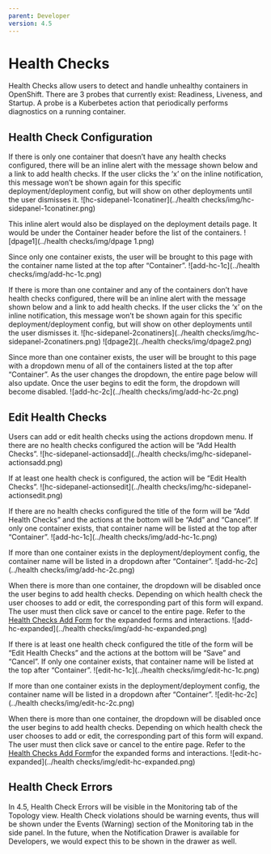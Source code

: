 ```yaml
---
parent: Developer
version: 4.5
---
```


# Health Checks
Health Checks allow users to detect and handle unhealthy containers in OpenShift.  There are 3 probes that currently exist: Readiness, Liveness, and Startup. A probe is a Kuberbetes action that periodically performs diagnostics on a running container.

## Health Check Configuration
If there is only one container that doesn’t have any health checks configured, there will be an inline alert with the message shown below and a link to add health checks. If the user clicks the ‘x’ on the inline notification, this message won’t be shown again for this specific deployment/deployment config, but will show on other deployments until the user dismisses it.
![hc-sidepanel-1conatiner](../health checks/img/hc-sidepanel-1conatiner.png)

This inline alert would also be displayed on the deployment details page.  It would be under the Container header before the list of the containers.
![dpage1](../health checks/img/dpage 1.png)

Since only one container exists, the user will be brought to this page with the container name listed at the top after “Container”.
![add-hc-1c](../health checks/img/add-hc-1c.png)

If there is more than one container and any of the containers don’t have health checks configured, there will be an inline alert with the message shown below and a link to add health checks. If the user clicks the ‘x’ on the inline notification, this message won’t be shown again for this specific deployment/deployment config, but will show on other deployments until the user dismisses it.
![hc-sidepanel-2conatiners](../health checks/img/hc-sidepanel-2conatiners.png)
![dpage2](../health checks/img/dpage2.png)

Since more than one container exists, the user will be brought to this page with a dropdown menu of all of the containers listed at the top after “Container”.  As the user changes the dropdown, the entire page below will also update.  Once the user begins to edit the form, the dropdown will become disabled.
![add-hc-2c](../health checks/img/add-hc-2c.png)


## Edit Health Checks
Users can add or edit health checks using the actions dropdown menu.  If there are no health checks configured the action will be “Add Health Checks”. 
![hc-sidepanel-actionsadd](../health checks/img/hc-sidepanel-actionsadd.png)

If at least one health check is configured, the action will be “Edit Health Checks”.
![hc-sidepanel-actionsedit](../health checks/img/hc-sidepanel-actionsedit.png)

If there are no health checks configured the title of the form will be “Add Health Checks” and the actions at the bottom will be “Add” and “Cancel”. If only one container exists, that container name will be listed at the top after “Container”.
![add-hc-1c](../health checks/img/add-hc-1c.png)

If more than one container exists in the deployment/deployment config, the container name will be listed in a dropdown after “Container”. 
![add-hc-2c](../health checks/img/add-hc-2c.png)

When there is more than one container, the dropdown will be disabled once the user begins to add health checks.  Depending on which health check the user chooses to add or edit, the corresponding part of this form will expand. The user must then click save or cancel to the entire page. Refer to the [Health Checks Add Form](developer/add-45/sections/Adv-Health_Checks.md) for the expanded forms and interactions.
![add-hc-expanded](../health checks/img/add-hc-expanded.png)

If there is at least one health check configured the title of the form will be “Edit Health Checks” and the actions at the bottom will be “Save” and “Cancel”. If only one container exists, that container name will be listed at the top after “Container”.
![edit-hc-1c](../health checks/img/edit-hc-1c.png)

If more than one container exists in the deployment/deployment config, the container name will be listed in a dropdown after “Container”. 
![edit-hc-2c](../health checks/img/edit-hc-2c.png)

When there is more than one container, the dropdown will be disabled once the user begins to add health checks.  Depending on which health check the user chooses to add or edit, the corresponding part of this form will expand. The user must then click save or cancel to the entire page. Refer to the [Health Checks Add Form](developer/add-45/sections/Adv-Health_Checks.md)for the expanded forms and interactions.
![edit-hc-expanded](../health checks/img/edit-hc-expanded.png)

## Health Check Errors
In 4.5, Health Check Errors will be visible in the Monitoring tab of the Topology view. Health Check violations should be warning events, thus will be shown under the Events (Warning) section of the Monitoring tab in the side panel. In the future, when the Notification Drawer is available for Developers, we would expect this to be shown in the drawer as well.


